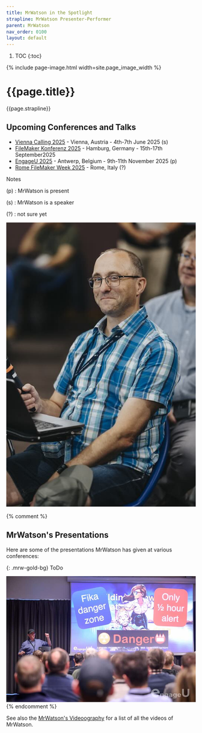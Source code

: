 ```yaml
---
title: MrWatson in the Spotlight
strapline: MrWatson Presenter-Performer
parent: MrWatson
nav_order: 0100
layout: default
---
```

1. TOC
{:toc}

{% include page-image.html width=site.page_image_width %}

# {{page.title}}

{{page.strapline}}

## Upcoming Conferences and Talks

- [Vienna Calling 2025](https://www.viennacalling.eu/) - Vienna, Austria - 4th-7th June 2025 (s)
- [FileMaker Konferenz 2025](https://filemaker-konferenz.com/) - Hamburg, Germany - 15th-17th September2025
- [EngageU 2025](https://engageu.eu/) - Antwerp, Belgium - 9th-11th November 2025 (p)
- [Rome FileMaker Week 2025](https://romefilemakerweek.com/) - Rome, Italy (?)

Notes

(p)
: MrWatson is present

(s)
: MrWatson is a speaker

(?)
: not sure yet

![MrWatson, happy at play](/assets/images/mrwatson-happy-at-play.jpg)

{% comment %}
## MrWatson's Presentations

Here are some of the presentations MrWatson has given at various conferences:

{: .mrw-gold-bg}
ToDo

![](/assets/images/engageu-malmo-2024-462-fika-danger-zone.jpg)
{% endcomment %}

See also the [MrWatson's Videoography](videos.html) for a list of all the videos of MrWatson.

